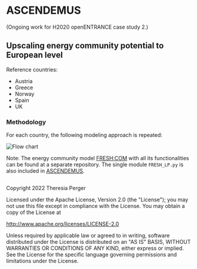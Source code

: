 # ASCENDEMUS

(Ongoing work for H2020 openENTRANCE case study 2.) 

## Upscaling energy community potential to European level

Reference countries:
- Austria
- Greece
- Norway
- Spain
- UK

### Methodology

For each country, the following modeling approach is repeated:

![Flow chart](https://user-images.githubusercontent.com/48787841/154365097-09c57d8f-dafe-4009-9c72-de0d22fa4404.png)

Note: The energy community model [FRESH:COM](https://github.com/tperger/FRESH-COM "FRESH:COM") with all its functionalities can be found at a separate repository. The single module `FRESH_LP.py` is also included in [ASCENDEMUS](https://github.com/tperger/ASCENDEMUS "ASCENDEMUS").

##
Copyright 2022 Theresia Perger

Licensed under the Apache License, Version 2.0 (the "License"); you may not use this file except in compliance with the License. You may obtain a copy of the License at

http://www.apache.org/licenses/LICENSE-2.0

Unless required by applicable law or agreed to in writing, software distributed under the License is distributed on an "AS IS" BASIS, WITHOUT WARRANTIES OR CONDITIONS OF ANY KIND, either express or implied. See the License for the specific language governing permissions and limitations under the License.

